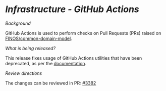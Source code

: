 # _Infrastructure - GitHub Actions_

_Background_

GitHub Actions is used to perform checks on Pull Requests (PRs) raised on [FINOS/common-domain-model](https://github.com/finos/common-domain-model).  

_What is being released?_

This release fixes usage of GitHub Actions utilities that have been deprecated, as per the [documentation](https://github.blog/changelog/2024-04-16-deprecation-notice-v3-of-the-artifact-actions/).  

_Review directions_

The changes can be reviewed in PR: [#3382](https://github.com/finos/common-domain-model/pull/3382)
